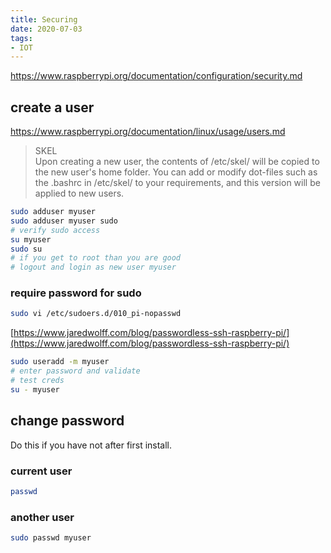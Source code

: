 ```yaml
---
title: Securing
date: 2020-07-03
tags:
- IOT
---
```


https://www.raspberrypi.org/documentation/configuration/security.md

## create a user

https://www.raspberrypi.org/documentation/linux/usage/users.md

> SKEL \
Upon creating a new user, the contents of /etc/skel/ will be copied to the new user's home folder. You can add or modify dot-files such as the .bashrc in  /etc/skel/ to your requirements, and this version will be applied to new users.

```bash
sudo adduser myuser
sudo adduser myuser sudo
# verify sudo access
su myuser
sudo su
# if you get to root than you are good
# logout and login as new user myuser
```

### require password for sudo

```bash
sudo vi /etc/sudoers.d/010_pi-nopasswd

```

[https://www.jaredwolff.com/blog/passwordless-ssh-raspberry-pi/](https://www.jaredwolff.com/blog/passwordless-ssh-raspberry-pi/)

```bash
sudo useradd -m myuser
# enter password and validate
# test creds
su - myuser
```

## change password

Do this if you have not after first install.

### current user

```bash
passwd
```

### another user

```bash
sudo passwd myuser
```

